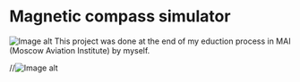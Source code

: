# Magnetic compass simulator 
![Image alt](https://github.com/westgrosh/-Magnetic-compass-simulator/raw/master/KI_13_simulator.png)
This project was done at the end of my eduction process in MAI (Moscow Aviation Institute) by myself.

//![Image alt](https://github.com/{username}/{repository}/raw/{branch}/{path}/image.png)
